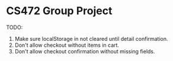 # CS472 Group Project

TODO:

1. Make sure localStorage in not cleared until detail confirmation.
2. Don't allow checkout without items in cart.
3. Don't allow checkout confirmation without missing fields.
